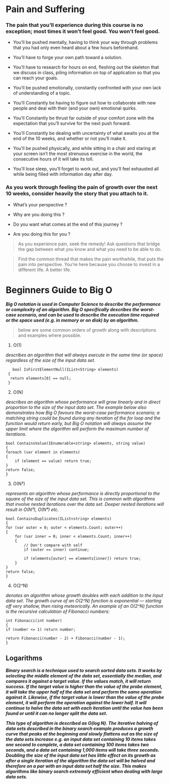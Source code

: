 # Pain and Suffering

### The pain that you’ll experience during this course is no exception; most times it won’t feel good. You won’t feel good. 

* You’ll be pushed mentally, having to think your way through problems that you had only even heard about a few hours beforehand.

* You’ll have to forge your own path toward a solution.

* You’ll have to research for hours on end, fleshing out the skeleton that we discuss in class, piling information on top of application so that you can reach your goals.

* You’ll be pushed emotionally, constantly confronted with your own lack of understanding of a topic.

* You’ll Constantly be having to figure out how to collaborate with new people and deal with their (and your own) emotional quirks.

* You’ll Constantly be thrust far outside of your comfort zone with the expectation that you’ll survive for the next push forward.

* You’ll Constantly be dealing with uncertainty of what awaits you at the end of the 10 weeks, and whether or not you’ll make it.

* You’ll be pushed physically, and while sitting in a chair and staring at your screen isn’t the most strenuous exercise in the world, the consecutive hours of it will take its toll.

* You’ll lose sleep, you’ll forget to work out, and you’ll feel exhausted all while being filled with information day after day.

### As you work through feeling the pain of growth over the next 10 weeks, consider heavily the story that you attach to it.

* What’s your perspective ?

* Why are you doing this ?

* Do you want what comes at the end of this journey ?

* Are you doing this for you ?

> As you experience pain, seek the remedy! Ask questions that bridge the gap between what you know and what you need to be able to do.

> Find the common thread that makes the pain worthwhile, that puts the pain into perspective. You’re here because you choose to invest in a different life. A better life.

# Beginners Guide to Big O 

***Big O notation is used in Computer Science to describe the performance or complexity of an algorithm. Big O specifically describes the worst-case scenario, and can be used to describe the execution time required or the space used (e.g. in memory or on disk) by an algorithm.***

>  below are some common orders of growth along with descriptions and examples where possible. 

1. O(1) 

*describes an algorithm that will always execute in the same time (or space) regardless of the size of the input data set.* 

       bool IsFirstElementNull(IList<String> elements)
     {
      return elements[0] == null;
     }  


2. O(N) 

*describes an algorithm whose performance will grow linearly and in direct proportion to the size of the input data set. The example below also demonstrates how Big O favours the worst-case performance scenario; a matching string could be found during any iteration of the for loop and the function would return early, but Big O notation will always assume the upper limit where the algorithm will perform the maximum number of iterations.* 

    bool ContainsValue(IEnumerable<string> elements, string value)
    {
    foreach (var element in elements)
    {
        if (element == value) return true; 
    }     
    return false; 
    }  

3. O(N²) 

*represents an algorithm whose performance is directly proportional to the square of the size of the input data set. This is common with algorithms that involve nested iterations over the data set. Deeper nested iterations will result in O(N³), O(N⁴) etc.* 

    bool ContainsDuplicates(IList<string> elements)
    {
    for (var outer = 0; outer < elements.Count; outer++) 
    {
        for (var inner = 0; inner < elements.Count; inner++) 
        { 
            // Don't compare with self 
            if (outer == inner) continue;             
            
            if (elements[outer] == elements[inner]) return true; 
        }
    }    
    return false;
    } 

4. O(2^N) 

*denotes an algorithm whose growth doubles with each addition to the input data set. The growth curve of an O(2^N) function is exponential — starting off very shallow, then rising meteorically. An example of an O(2^N) function is the recursive calculation of Fibonacci numbers:* 

    int Fibonacci(int number)
    {
    if (number <= 1) return number;
       
    return Fibonacci(number - 2) + Fibonacci(number - 1); 
    }  

## Logarithms 

***Binary search is a technique used to search sorted data sets. It works by selecting the middle element of the data set, essentially the median, and compares it against a target value. If the values match, it will return success. If the target value is higher than the value of the probe element, it will take the upper half of the data set and perform the same operation against it. Likewise, if the target value is lower than the value of the probe element, it will perform the operation against the lower half. It will continue to halve the data set with each iteration until the value has been found or until it can no longer split the data set.*** 

***This type of algorithm is described as O(log N). The iterative halving of data sets described in the binary search example produces a growth curve that peaks at the beginning and slowly flattens out as the size of the data sets increase e.g. an input data set containing 10 items takes one second to complete, a data set containing 100 items takes two seconds, and a data set containing 1,000 items will take three seconds. Doubling the size of the input data set has little effect on its growth as after a single iteration of the algorithm the data set will be halved and therefore on a par with an input data set half the size. This makes algorithms like binary search extremely efficient when dealing with large data sets.*** 

